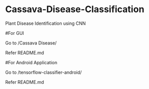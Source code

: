 # Cassava-Disease-Classification
Plant Disease Identification using CNN

#For GUI 

Go to /Cassava Disease/

Refer README.md

#For Android Application

Go to /tensorflow-classifier-android/

Refer README.md

